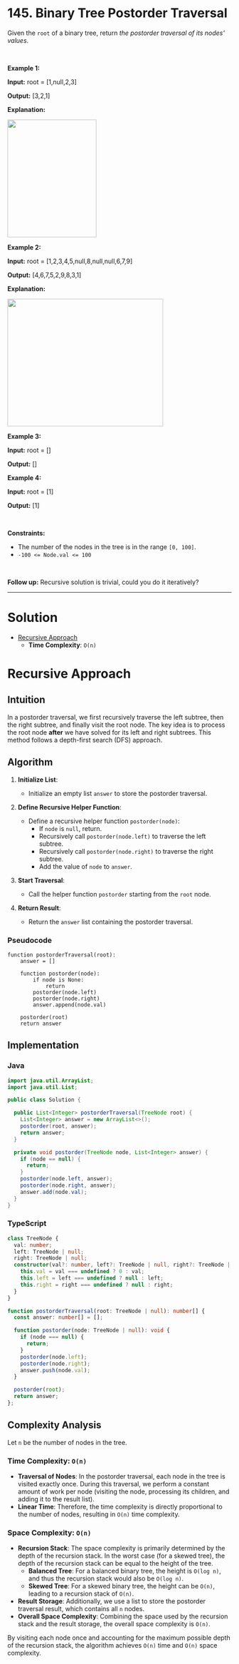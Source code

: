# 145. Binary Tree Postorder Traversal

<p>Given the <code>root</code> of a&nbsp;binary tree, return <em>the postorder traversal of its nodes' values</em>.</p>

<p>&nbsp;</p>
<p><strong class="example">Example 1:</strong></p>

<div class="example-block">
<p><strong>Input:</strong> <span class="example-io">root = [1,null,2,3]</span></p>

<p><strong>Output:</strong> <span class="example-io">[3,2,1]</span></p>

<p><strong>Explanation:</strong></p>

<p><img alt="" src="img/145-1.jpg" style="width: 200px; height: 264px;"></p>
</div>

<p><strong class="example">Example 2:</strong></p>

<div class="example-block">
<p><strong>Input:</strong> <span class="example-io">root = [1,2,3,4,5,null,8,null,null,6,7,9]</span></p>

<p><strong>Output:</strong> <span class="example-io">[4,6,7,5,2,9,8,3,1]</span></p>

<p><strong>Explanation:</strong></p>

<p><img alt="" src="img/145-2.jpg" style="width: 350px; height: 286px;"></p>
</div>

<p><strong class="example">Example 3:</strong></p>

<div class="example-block">
<p><strong>Input:</strong> <span class="example-io">root = []</span></p>

<p><strong>Output:</strong> <span class="example-io">[]</span></p>
</div>

<p><strong class="example">Example 4:</strong></p>

<div class="example-block">
<p><strong>Input:</strong> <span class="example-io">root = [1]</span></p>

<p><strong>Output:</strong> <span class="example-io">[1]</span></p>
</div>

<p>&nbsp;</p>
<p><strong>Constraints:</strong></p>

<ul>
	<li>The number of the nodes in the tree is in the range <code>[0, 100]</code>.</li>
	<li><code>-100 &lt;= Node.val &lt;= 100</code></li>
</ul>

<p>&nbsp;</p>
<strong>Follow up:</strong> Recursive solution is trivial, could you do it iteratively?

<br>

---

# Solution

- [Recursive Approach](#recursive-approach)
  - **Time Complexity**: `O(n)`

# Recursive Approach

## **Intuition**

In a postorder traversal, we first recursively traverse the left subtree, then the right subtree, and finally visit the root node. The key idea is to process the root node **after** we have solved for its left and right subtrees. This method follows a depth-first search (DFS) approach.

## **Algorithm**

1. **Initialize List**:
   - Initialize an empty list `answer` to store the postorder traversal.

2. **Define Recursive Helper Function**:
   - Define a recursive helper function `postorder(node)`:
     - If `node` is `null`, return.
     - Recursively call `postorder(node.left)` to traverse the left subtree.
     - Recursively call `postorder(node.right)` to traverse the right subtree.
     - Add the value of `node` to `answer`.

3. **Start Traversal**:
   - Call the helper function `postorder` starting from the `root` node.

4. **Return Result**:
   - Return the `answer` list containing the postorder traversal.

### **Pseudocode**

```plaintext
function postorderTraversal(root):
    answer = []
    
    function postorder(node):
        if node is None:
            return
        postorder(node.left)
        postorder(node.right)
        answer.append(node.val)

    postorder(root)
    return answer
```

## **Implementation**

### Java

```java
import java.util.ArrayList;
import java.util.List;

public class Solution {

  public List<Integer> postorderTraversal(TreeNode root) {
    List<Integer> answer = new ArrayList<>();
    postorder(root, answer);
    return answer;
  }

  private void postorder(TreeNode node, List<Integer> answer) {
    if (node == null) {
      return;
    }
    postorder(node.left, answer);
    postorder(node.right, answer);
    answer.add(node.val);
  }
}
```

### TypeScript

```ts
class TreeNode {
  val: number;
  left: TreeNode | null;
  right: TreeNode | null;
  constructor(val?: number, left?: TreeNode | null, right?: TreeNode | null) {
    this.val = val === undefined ? 0 : val;
    this.left = left === undefined ? null : left;
    this.right = right === undefined ? null : right;
  }
}

function postorderTraversal(root: TreeNode | null): number[] {
  const answer: number[] = [];

  function postorder(node: TreeNode | null): void {
    if (node === null) {
      return;
    }
    postorder(node.left);
    postorder(node.right);
    answer.push(node.val);
  }

  postorder(root);
  return answer;
};
```

## **Complexity Analysis**

Let `n` be the number of nodes in the tree.

### **Time Complexity**: `O(n)`

- **Traversal of Nodes**: In the postorder traversal, each node in the tree is visited exactly once. During this traversal, we perform a constant amount of work per node (visiting the node, processing its children, and adding it to the result list).
- **Linear Time**: Therefore, the time complexity is directly proportional to the number of nodes, resulting in `O(n)` time complexity.

### **Space Complexity**: `O(n)`

- **Recursion Stack**: The space complexity is primarily determined by the depth of the recursion stack. In the worst case (for a skewed tree), the depth of the recursion stack can be equal to the height of the tree.
  - **Balanced Tree**: For a balanced binary tree, the height is `O(log n)`, and thus the recursion stack would also be `O(log n)`.
  - **Skewed Tree**: For a skewed binary tree, the height can be `O(n)`, leading to a recursion stack of `O(n)`.
- **Result Storage**: Additionally, we use a list to store the postorder traversal result, which contains all `n` nodes.
- **Overall Space Complexity**: Combining the space used by the recursion stack and the result storage, the overall space complexity is `O(n)`.

By visiting each node once and accounting for the maximum possible depth of the recursion stack, the algorithm achieves `O(n)` time and `O(n)` space complexity.
